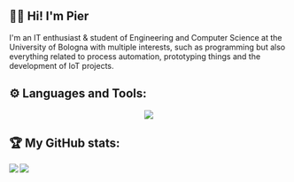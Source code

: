 ## 👋🏻 Hi! I'm Pier
<p>I'm an IT enthusiast & student of Engineering and Computer Science at the University of Bologna with
multiple interests, such as programming but also everything related to process automation,
prototyping things and the development of IoT projects.</p>

## ⚙️ Languages and Tools:
<p align="center">
  <a href="https://skillicons.dev">
    <img src="https://skillicons.dev/icons?i=vscode,c,cpp,java,python,html,js,css,php,github,git,androidstudio,bash,figma,kotlin,nodejs,npm,postgres,postman,prisma,docker,react,ts" />
  </a>
</p>

## 🏆 My GitHub stats:
<div>
  <a href="https://github.com/anuraghazra/github-readme-stats">
    <img align="left" src="https://github-readme-stats.vercel.app/api?username=piertv21&count_private=true&show_icons=true&theme=tokyonight" />
  </a>
  <a href="https://github.com/anuraghazra/github-readme-stats">
    <img align="left" src="https://github-readme-stats.vercel.app/api/top-langs/?username=piertv21&theme=tokyonight&langs_count=5&layout=compact&hide=html,css,xslt,makefile,hack" />
  </a>
</div>

<!--
**piertv21/piertv21** is a ✨ _special_ ✨ repository because its `README.md` (this file) appears on your GitHub profile.

Here are some ideas to get you started:

- 🔭 I’m currently working on ...
- 🌱 I’m currently learning ...
- 👯 I’m looking to collaborate on ...
- 🤔 I’m looking for help with ...
- 💬 Ask me about ...
- 📫 How to reach me: ...
- 😄 Pronouns: ...
- ⚡ Fun fact: ...
-->
